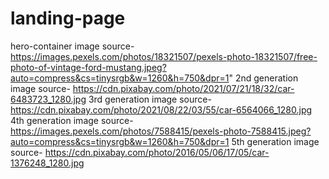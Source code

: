 # landing-page
hero-container image source- https://images.pexels.com/photos/18321507/pexels-photo-18321507/free-photo-of-vintage-ford-mustang.jpeg?auto=compress&cs=tinysrgb&w=1260&h=750&dpr=1"
2nd generation image source- https://cdn.pixabay.com/photo/2021/07/21/18/32/car-6483723_1280.jpg
3rd generation image source- https://cdn.pixabay.com/photo/2021/08/22/03/55/car-6564066_1280.jpg
4th generation image source- https://images.pexels.com/photos/7588415/pexels-photo-7588415.jpeg?auto=compress&cs=tinysrgb&w=1260&h=750&dpr=1
5th generation image source- https://cdn.pixabay.com/photo/2016/05/06/17/05/car-1376248_1280.jpg
